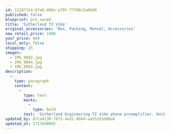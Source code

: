 ```yaml
---
id: 12287314-6fe6-49be-a79f-77f08c5a6600
published: false
blueprint: pre_owned
title: 'Sutherland TZ Vibe'
original_accessories: 'Box, Packing, Manual, Accessories'
new_retail_price: 1400
your_price: 840
local_only: false
shipping: 25
images:
  - IMG_9092.jpg
  - IMG_9094.jpg
  - IMG_9093.jpg
description:
  -
    type: paragraph
    content:
      -
        type: text
        marks:
          -
            type: bold
        text: 'Sutherland Engineering TZ Vibe phono preamplifier. Unit is in excellent physical and functional condition with original box, packing and accessories. Unit sold as new for $1,400.00'
updated_by: 87ca4130-78f3-4ed1-8b64-aa552d3d08a8
updated_at: 1717690092
---
```

